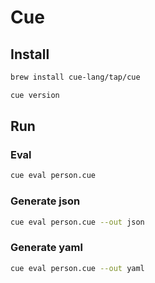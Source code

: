 # Cue

## Install

```bash
brew install cue-lang/tap/cue
```

```bash
cue version
```

## Run

### Eval

```bash
cue eval person.cue 
```

### Generate json

```bash
cue eval person.cue --out json
```

### Generate yaml

```bash
cue eval person.cue --out yaml
```
